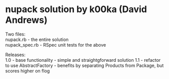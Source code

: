# nupack solution by k00ka (David Andrews)

Two files:  
nupack.rb - the entire solution  
nupack_spec.rb - RSpec unit tests for the above

Releases:  
1.0 - base functionality - simple and straightgforward solution
1.1 - refactor to use AbstractFactory - benefits by separating Products from Package, but scores higher on flog
